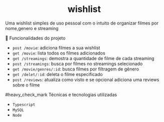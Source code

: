 # <h1 align="center"> wishlist </h1>

<p>Uma wishlist simples de uso pessoal com o intuito de organizar filmes por nome,genero e streaming <p
                                                                                                        
# :hammer: Funcionalidades do projeto
                                                                                                        
- `post /movie`: adiciona filmes a sua wishlist
- `get /movie`: lista todos os filmes adicionados 
- `get /streamings`: demostra a quantidade de filme de cada streaming
- `post /streamings`: busca por filmes no streamings selecionado
- `get /movie/genres/:id`: busca filmes por filtragem de gênero
- `get /delet/:id`: deleta o filme especificado
- `post /reviews`: atualiza como visto e se opcional adiciona uma reviews sobre o filme

#heavy_check_mark Técnicas e tecnologias utilizadas

- `Typescript`
- `MySQL`
- `Node`
